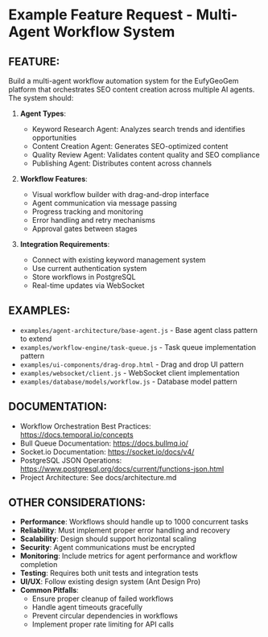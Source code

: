 # Example Feature Request - Multi-Agent Workflow System

## FEATURE:
Build a multi-agent workflow automation system for the EufyGeoGem platform that orchestrates SEO content creation across multiple AI agents. The system should:

1. **Agent Types**:
   - Keyword Research Agent: Analyzes search trends and identifies opportunities
   - Content Creation Agent: Generates SEO-optimized content
   - Quality Review Agent: Validates content quality and SEO compliance
   - Publishing Agent: Distributes content across channels

2. **Workflow Features**:
   - Visual workflow builder with drag-and-drop interface
   - Agent communication via message passing
   - Progress tracking and monitoring
   - Error handling and retry mechanisms
   - Approval gates between stages

3. **Integration Requirements**:
   - Connect with existing keyword management system
   - Use current authentication system
   - Store workflows in PostgreSQL
   - Real-time updates via WebSocket

## EXAMPLES:
- `examples/agent-architecture/base-agent.js` - Base agent class pattern to extend
- `examples/workflow-engine/task-queue.js` - Task queue implementation pattern
- `examples/ui-components/drag-drop.html` - Drag and drop UI pattern
- `examples/websocket/client.js` - WebSocket client implementation
- `examples/database/models/workflow.js` - Database model pattern

## DOCUMENTATION:
- Workflow Orchestration Best Practices: https://docs.temporal.io/concepts
- Bull Queue Documentation: https://docs.bullmq.io/
- Socket.io Documentation: https://socket.io/docs/v4/
- PostgreSQL JSON Operations: https://www.postgresql.org/docs/current/functions-json.html
- Project Architecture: See docs/architecture.md

## OTHER CONSIDERATIONS:
- **Performance**: Workflows should handle up to 1000 concurrent tasks
- **Reliability**: Must implement proper error handling and recovery
- **Scalability**: Design should support horizontal scaling
- **Security**: Agent communications must be encrypted
- **Monitoring**: Include metrics for agent performance and workflow completion
- **Testing**: Requires both unit tests and integration tests
- **UI/UX**: Follow existing design system (Ant Design Pro)
- **Common Pitfalls**:
  - Ensure proper cleanup of failed workflows
  - Handle agent timeouts gracefully
  - Prevent circular dependencies in workflows
  - Implement proper rate limiting for API calls